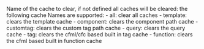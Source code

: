 Name of the cache to clear, if not defined all caches will be cleared:
      the following cache Names are supported:
      - all: clear all caches
      - template: clears the template cache
      - component: clears the component path cache
      - customtag: clears the custom tag path cache
      - query: clears the query cache
      - tag: clears the cfml/cfc based built in tag cache
      - function: clears the cfml based built in function cache